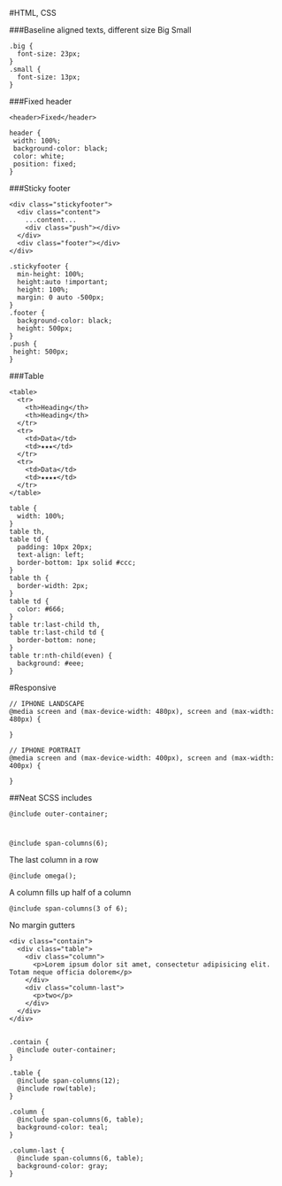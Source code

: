#HTML, CSS

###Baseline aligned texts, different size
    <span class="big">Big</span>
    <span class="small">Small</span>

    .big {
      font-size: 23px;
    }
    .small {
      font-size: 13px;
    }

###Fixed header

    <header>Fixed</header>

    header {
     width: 100%;
     background-color: black;
     color: white;
     position: fixed;
    }
    
###Sticky footer

    <div class="stickyfooter">
      <div class="content">
        ...content...
        <div class="push"></div>
      </div>
      <div class="footer"></div>
    </div>

    .stickyfooter {
      min-height: 100%;
      height:auto !important;
      height: 100%;
      margin: 0 auto -500px;
    }
    .footer {
      background-color: black;
      height: 500px;
    }
    .push {
     height: 500px;
    }

###Table
    
    <table>
      <tr>
        <th>Heading</th>
        <th>Heading</th>
      </tr>
      <tr>
        <td>Data</td>
        <td>★★★</td>
      </tr>
      <tr>
        <td>Data</td>
        <td>★★★★</td>
      </tr>
    </table>

    table {
      width: 100%;
    }
    table th,
    table td {
      padding: 10px 20px;
      text-align: left;
      border-bottom: 1px solid #ccc;
    }
    table th {
      border-width: 2px;
    }
    table td {
      color: #666;
    }
    table tr:last-child th,
    table tr:last-child td {
      border-bottom: none;
    }
    table tr:nth-child(even) {
      background: #eee;
    }
    
    
    
    
    
    
#Responsive

    // IPHONE LANDSCAPE
    @media screen and (max-device-width: 480px), screen and (max-width: 480px) {
    
    }

    // IPHONE PORTRAIT
    @media screen and (max-device-width: 400px), screen and (max-width: 400px) {
    
    }

##Neat SCSS includes

    @include outer-container;
#
    @include span-columns(6);

The last column in a row

    @include omega(); 

A column fills up half of a column  

    @include span-columns(3 of 6); 
    
No margin gutters

    <div class="contain">
      <div class="table">
        <div class="column">
          <p>Lorem ipsum dolor sit amet, consectetur adipisicing elit. Totam neque officia dolorem</p>
        </div>
        <div class="column-last">
          <p>two</p>
        </div>
      </div>
    </div>


    .contain {
      @include outer-container;
    }
    
    .table {
      @include span-columns(12);
      @include row(table);
    }
    
    .column {
      @include span-columns(6, table);
      background-color: teal;
    }
    
    .column-last {
      @include span-columns(6, table);
      background-color: gray;
    }





